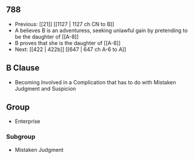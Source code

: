 ## 788
- Previous: [[21]] [[1127 | 1127 ch CN to B]] 
- A believes B is an adventuress, seeking unlawful gain by pretending to be the daughter of [[A-8]]
- B proves that she is the daughter of [[A-8]]
- Next: [[422 | 422b]] [[647 | 647 ch A-6 to A]] 

## B Clause
- Becoming Involved in a Complication that has to do with Mistaken Judgment and Suspicion

## Group
- Enterprise

### Subgroup
- Mistaken Judgment

